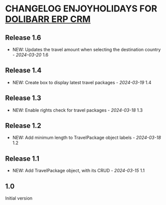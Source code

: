 # CHANGELOG ENJOYHOLIDAYS FOR [DOLIBARR ERP CRM](https://www.dolibarr.org)

## Release 1.6

- NEW: Updates the travel amount when selecting the destination country - *2024-03-20* 1.6

## Release 1.4

- NEW: Create box to display latest travel packages - *2024-03-19* 1.4

## Release 1.3

- NEW: Enable rights check for travel packages - *2024-03-18* 1.3

## Release 1.2

- NEW: Add minimum length to TravelPackage object labels - *2024-03-18* 1.2


## Release 1.1

- NEW: Add TravelPackage object, with its CRUD - *2024-03-15* 1.1 

 
## 1.0

Initial version
